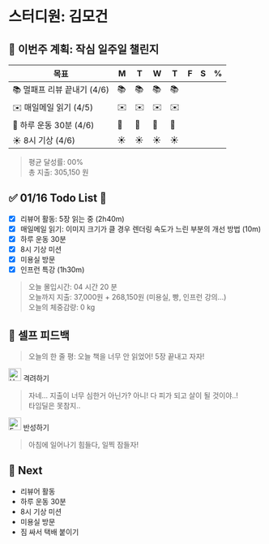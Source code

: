 # 스터디원: 김모건

## 🚀 이번주 계획: 작심 일주일 챌린지

| 목표                        | M   | T   | W   | T   | F   | S   | %   |
| --------------------------- | --- | --- | --- | --- | --- | --- | --- |
| 📚 멀패프 리뷰 끝내기 (4/6) | 📚  | 📚  | 📚  | 📚  |     |     |     |
| ✉️ 매일메일 읽기 (4/5)      | ✉️  | ✉️  | ✉️  | ✉️  |     |     |     |
| 💪 하루 운동 30분 (4/6)     | 💪  | 💪  | 💪  | 💪  |     |     |     |
| ☀️ 8시 기상 (4/6)           | ☀️  | ☀️  | ☀️  | ☀️  |     |     |     |

> 평균 달성률: 00% <br>
> 총 지출: 305,150 원 <br>

## ✅ 01/16 Todo List 🌅

- [x] 리뷰어 활동: 5장 읽는 중 (2h40m)
- [x] 매일메일 읽기: 이미지 크기가 클 경우 렌더링 속도가 느린 부분의 개선 방법 (10m)
- [x] 하루 운동 30분
- [x] 8시 기상 미션
- [x] 미용실 방문
- [x] 인프런 특강 (1h30m)

> 오늘 몰입시간: 04 시간 20 분<br>
> 오늘까지 지출: 37,000원 + 268,150원 (미용실, 빵, 인프런 강의...)<br>
> 오늘의 체중감량: 0 kg

## 🎉 셀프 피드백

> 오늘의 한 줄 평: 오늘 책을 너무 안 읽었어! 5장 끝내고 자자!

<img src="https://raw.githubusercontent.com/Tarikul-Islam-Anik/Animated-Fluent-Emojis/master/Emojis/Smilies/Hugging%20Face.png" alt="Hugging Face" width="25" height="25"> 격려하기</img>

> 자네... 지출이 너무 심한거 아닌가? 아니! 다 피가 되고 살이 될 것이야..!<br>
> 타임딜은 못참지..

<img src="https://raw.githubusercontent.com/Tarikul-Islam-Anik/Animated-Fluent-Emojis/master/Emojis/Smilies/Face%20with%20Monocle.png" alt="Face with Monocle" width="25" height="25"> 반성하기</img>

> 아침에 일어나기 힘들다, 일찍 잠들자! <br>

## 🌱 Next

- 리뷰어 활동
- 하루 운동 30분
- 8시 기상 미션
- 미용실 방문
- 짐 싸서 택배 붙이기
